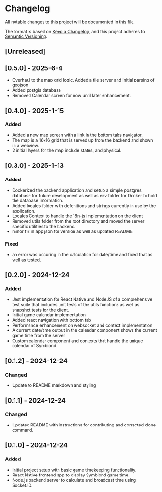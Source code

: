 # Changelog

All notable changes to this project will be documented in this file.

The format is based on [Keep a Changelog](https://keepachangelog.com/en/1.0.0/),
and this project adheres to [Semantic Versioning](https://semver.org/spec/v2.0.0.html).

## [Unreleased]

## [0.5.0] - 2025-6-4

- Overhaul to the map grid logic. Added a tile server and initial parsing of geojson.
- Added postgis database
- Removed Calendar screen for now until later enhancement.

## [0.4.0] - 2025-1-15

### Added

- Added a new map screen with a link in the bottom tabs navigator.
- The map is a 16x16 grid that is served up from the backend and shown in a webview.
- 2 initial layers for the map include states, and physical.

## [0.3.0] - 2025-1-13

### Added

- Dockerized the backend application and setup a simple postgres database for future development as well as env folder for Docker to hold the database information.
- Added locales folder with defenitions and strings currently in use by the application.
- Locales Context to handle the 18n-js implementation on the client
- Removed utils folder from the root directory and moved the server specific utilities to the backend.
- minor fix in app.json for version as well as updated README.

### Fixed

- an error was occuring in the calculation for date/time and fixed that as well as tested.

## [0.2.0] - 2024-12-24

### Added

- Jest implementation for React Native and NodeJS of a comprehensive test suite that includes unit tests of the utils functions as well as snapshot tests for the client.
- Initial game calendar implementation
- Added react navigation with bottom tab
- Performance enhancement on websocket and context implementation
- A current date/time output in the calendar component shows the current game time from the server
- Custom calendar component and contexts that handle the unique calendar of Symbiond.

## [0.1.2] - 2024-12-24

### Changed

- Update to README markdown and styling

## [0.1.1] - 2024-12-24

### Changed

- Updated README with instructions for contributing and corrected clone command.

## [0.1.0] - 2024-12-24

### Added

- Initial project setup with basic game timekeeping functionality.
- React Native frontend app to display Symbiond game time.
- Node.js backend server to calculate and broadcast time using Socket.IO.

